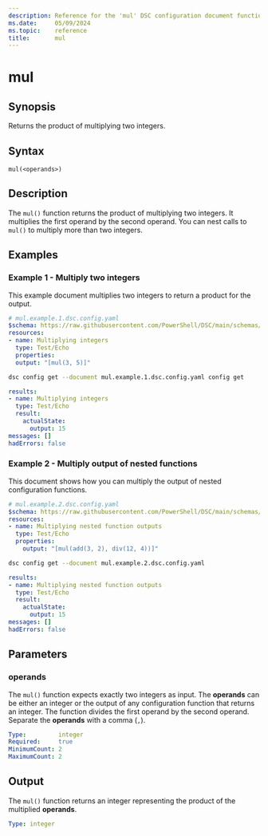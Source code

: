```yaml
---
description: Reference for the 'mul' DSC configuration document function
ms.date:     05/09/2024
ms.topic:    reference
title:       mul
---
```


# mul

## Synopsis

Returns the product of multiplying two integers.

## Syntax

```Syntax
mul(<operands>)
```

## Description

The `mul()` function returns the product of multiplying two integers. It multiplies the first operand
by the second operand. You can nest calls to `mul()` to multiply more than two integers.

## Examples

### Example 1 - Multiply two integers

This example document multiplies two integers to return a product for the output.

```yaml
# mul.example.1.dsc.config.yaml
$schema: https://raw.githubusercontent.com/PowerShell/DSC/main/schemas/2024/04/config/document.json
resources:
- name: Multiplying integers
  type: Test/Echo
  properties:
  output: "[mul(3, 5)]"
```

```bash
dsc config get --document mul.example.1.dsc.config.yaml config get
```

```yaml
results:
- name: Multiplying integers
  type: Test/Echo
  result:
    actualState:
      output: 15
messages: []
hadErrors: false
```

### Example 2 - Multiply output of nested functions

This document shows how you can multiply the output of nested configuration functions.

```yaml
# mul.example.2.dsc.config.yaml
$schema: https://raw.githubusercontent.com/PowerShell/DSC/main/schemas/2024/04/config/document.json
resources:
- name: Multiplying nested function outputs
  type: Test/Echo
  properties:
    output: "[mul(add(3, 2), div(12, 4))]"
```

```bash
dsc config get --document mul.example.2.dsc.config.yaml
```

```yaml
results:
- name: Multiplying nested function outputs
  type: Test/Echo
  result:
    actualState:
      output: 15
messages: []
hadErrors: false
```

## Parameters

### operands

The `mul()` function expects exactly two integers as input. The **operands** can be either an integer
or the output of any configuration function that returns an integer. The function divides the first
operand by the second operand. Separate the **operands** with a comma (`,`).

```yaml
Type:         integer
Required:     true
MinimumCount: 2
MaximumCount: 2
```

## Output

The `mul()` function returns an integer representing the product of the multiplied **operands**.

```yaml
Type: integer
```

<!-- Link reference definitions -->
